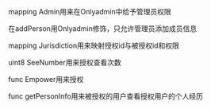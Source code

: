 mapping Admin用来在Onlyadmin中给予管理员权限

在addPerson用Onlyadmin修饰，只允许管理员添加成员信息

mapping Jurisdiction用来映射授权id与被授权id和权限

uint8 SeeNumber用来授权查看次数

func Empower用来授权

func getPersonInfo用来被授权的用户查看授权用户的个人经历